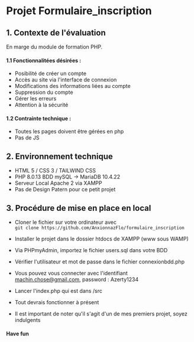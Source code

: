 # Projet Formulaire_inscription

## 1. Contexte de l'évaluation 

En marge du module de formation PHP. 
 

#### 1.1 Fonctionnalitées désirées :

- Posibilité de créer un compte
- Accès au site via l'interface de connexion
- Modifications des informations liées au compte
- Suppression du compte
- Gérer les erreurs
- Attention à la sécurité

#### 1.2 Contrainte technique : 

- Toutes les pages doivent être gérées en php  
- Pas de JS  

## 2. Environnement technique

- HTML 5 / CSS 3 / TAILWIND CSS
- PHP 8.0.13 BDD mySQL -> MariaDB 10.4.22
- Serveur Local Apache 2 via XAMPP
- Pas de Design Patern pour ce petit projet


## 3. Procédure de mise en place en local

- Cloner le fichier sur votre ordinateur avec  
  `git clone https://github.com/AnxionnazFlo/formulaire_inscription`  

- Installer le projet dans le dossier htdocs de XAMPP (www sous WAMP)  

- Via PHPmyAdmin, importez le fichier users.sql dans votre BDD  

- Vérifier l'utilisateur et mot de passe dans le fichier connexionbdd.php  

- Vous pouvez vous connecter avec l'identifiant machin.chose@gmail.com, password : Azerty1234 

- Lancer l'index.php qui est dans /src  

- Tout devrais fonctionner à présent

- Il est important de noter qu'il s'agit d'un de mes premiers projet, soyez indulgents

#### Have fun



 



